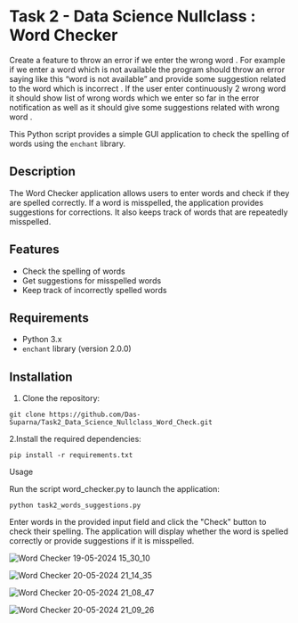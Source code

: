 # Task 2 - Data Science Nullclass : Word Checker

Create a feature to throw an error if we enter the wrong word . For example if we enter a word which is not available the program should throw an error saying like this “word is not available” and provide some suggestion related to the word which is incorrect . If the user enter continuously 2 wrong word it should show list of wrong words which we enter so far in the error notification as well as it should give some suggestions related with wrong word .


This Python script provides a simple GUI application to check the spelling of words using the `enchant` library.

## Description

The Word Checker application allows users to enter words and check if they are spelled correctly. If a word is misspelled, the application provides suggestions for corrections. It also keeps track of words that are repeatedly misspelled.

## Features

- Check the spelling of words
- Get suggestions for misspelled words
- Keep track of incorrectly spelled words

## Requirements

- Python 3.x
- `enchant` library (version 2.0.0)

## Installation

1. Clone the repository:

```
git clone https://github.com/Das-Suparna/Task2_Data_Science_Nullclass_Word_Check.git
```

2.Install the required dependencies:

```
pip install -r requirements.txt
```

Usage

Run the script word_checker.py to launch the application:

```
python task2_words_suggestions.py
```

Enter words in the provided input field and click the "Check" button to check their spelling. The application will display whether the word is spelled correctly or provide suggestions if it is misspelled.

![Word Checker 19-05-2024 15_30_10](https://github.com/Das-Suparna/Task2_Data_Science_Nullclass_Word_Check/assets/131431013/bff9cc23-97f9-4454-a2ff-c6c9ef48fe46)

![Word Checker 20-05-2024 21_14_35](https://github.com/Das-Suparna/Task2_Data_Science_Nullclass_Word_Check/assets/131431013/4f328ffd-2256-4bdc-ac92-e5610b27a0e0)

![Word Checker 20-05-2024 21_08_47](https://github.com/Das-Suparna/Task2_Data_Science_Nullclass_Word_Check/assets/131431013/44ae5062-3d27-46be-a44a-e27ef9db49db)

![Word Checker 20-05-2024 21_09_26](https://github.com/Das-Suparna/Task2_Data_Science_Nullclass_Word_Check/assets/131431013/dc89f0c4-702e-4064-a4a6-b4d08add3395)





